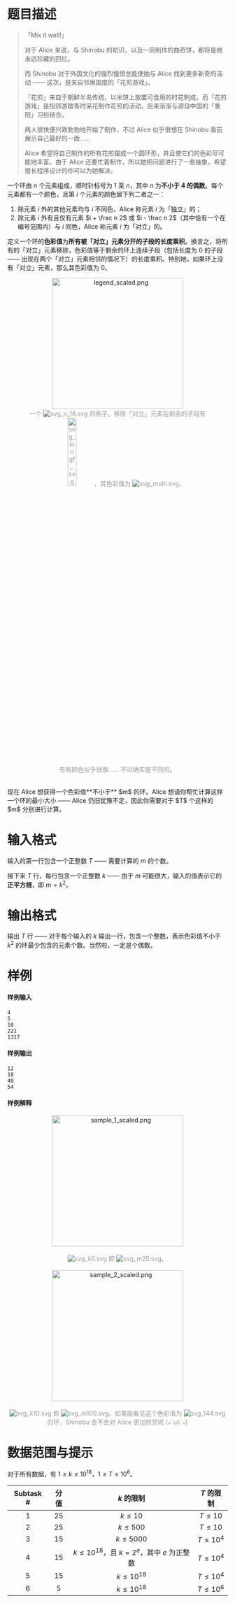 
# 题目描述

> 「Mix it well!」
>
> 对于 Alice 来说，与 Shinobu 的初识，以及一同制作的曲奇饼，都将是她永远珍藏的回忆。
>
> 而 Shinobu 对于外国文化的强烈憧憬总能使她与 Alice 找到更多新奇的活动 —— 这次，是来自邻居国度的「花煎游戏」。
>
> 「花煎」来自于朝鲜半岛传统，以米饼上放置可食用的时花制成，而「花煎游戏」是指郊游踏青时采花制作花煎的活动，后来渐渐与源自中国的「重阳」习俗结合。
>
> 两人很快便兴致勃勃地开始了制作，不过 Alice 似乎很想在 Shinobu 面前展示自己最好的一面……
>
> Alice 希望将自己制作的所有花煎摆成一个圆环形，并且使它们的色彩尽可能地丰富。由于 Alice 还要忙着制作，所以她把问题进行了一些抽象，希望擅长程序设计的你可以为她解决。

一个环由 $n$ 个元素组成，顺时针标号为 $1$ 至 $n$，其中 $n$ 为**不小于 $\mathbf{4}$ 的偶数**。每个元素都有一个颜色，且第 $i$ 个元素的颜色居下列二者之一：
1. 除元素 $i$ 外的其他元素均与 $i$ 不同色，Alice 称元素 $i$ 为「独立」的；
2. 除元素 $i$ 外有且仅有元素 $i + \frac n 2$ 或 $i - \frac n 2$（其中恰有一个在编号范围内）与 $i$ 同色，Alice 称元素 $i$ 为「对立」的。

定义一个环的**色彩值**为**所有被「对立」元素分开的子段的长度乘积**。换言之，将所有的「对立」元素移除，色彩值等于剩余的环上连续子段（包括长度为 $0$ 的子段 —— 出现在两个「对立」元素相邻的情况下）的长度乘积。特别地，如果环上没有「对立」元素，那么其色彩值为 $0$。

<center><img alt='legend_scaled.png' src="/source/loj/533/img/aHR0cHM6Ly9pLmxvbGkubmV0LzIwMTcvMTAvMjEvNTllYWNiNDUzMTg2ZC5wbmc=.png" width='300px' /></center>
<div style='text-align: center; color: #999'>
    一个 <img src="/source/loj/533/img/aHR0cHM6Ly9sb2otaW1nLnVweXVuLm1lbmNpLm1lbXNldDAuY24vMjAxOS8wNC8zMC81Y2M3ZmExYWQzNDU2LnN2Zw==.svg" alt="svg_n_18.svg" title="svg_n_18.svg" /> 的例子。移除「对立」元素后剩余的子段有 <img width=20% src="/source/loj/533/img/aHR0cHM6Ly9sb2otaW1nLnVweXVuLm1lbmNpLm1lbXNldDAuY24vMjAxOS8wNC8zMC81Y2M3ZmI4NDZkMGMxLnN2Zw==.svg" alt="svg_longf_.svg" title="svg_longf_.svg" />，其色彩值为 <img src="/source/loj/533/img/aHR0cHM6Ly9sb2otaW1nLnVweXVuLm1lbmNpLm1lbXNldDAuY24vMjAxOS8wNC8zMC81Y2M3ZmExOWViYTY1LnN2Zw==.svg" alt="svg_multi.svg" title="svg_multi.svg" />。


有些颜色似乎很像…… 不过确实是不同的。
</div>




<br>
现在 Alice 想获得一个色彩值**不小于** $m$ 的环。Alice 想请你帮忙计算这样一个环的最小大小 —— Alice 仍旧犹豫不定，因此你需要对于 $T$ 个这样的 $m$ 分别进行计算。

# 输入格式

输入的第一行包含一个正整数 $T$ —— 需要计算的 $m$ 的个数。

接下来 $T$ 行，每行包含一个正整数 $k$ —— 由于 $m$ 可能很大，输入的值表示它的**正平方根**，即 $m = k^2$。

# 输出格式

输出 $T$ 行 —— 对于每个输入的 $k$ 输出一行，包含一个整数，表示色彩值不小于 $k^2$ 的环最少包含的元素个数。当然啦，一定是个偶数。

# 样例

#### 样例输入
```plain
4
5
10
221
1317
```

#### 样例输出
```plain
12
18
40
54
```

#### 样例解释

<center><img alt='sample_1_scaled.png' src="/source/loj/533/img/aHR0cHM6Ly9pLmxvbGkubmV0LzIwMTcvMTAvMjEvNTllYWUzM2ViZTY2OC5wbmc=.png" width='300px' /></center>
<br>
<div style='text-align: center; color: #999'><img src="/source/loj/533/img/aHR0cHM6Ly9sb2otaW1nLnVweXVuLm1lbmNpLm1lbXNldDAuY24vMjAxOS8wNC8zMC81Y2M3ZmExOThhNzEyLnN2Zw==.svg" alt="svg_k5.svg" title="svg_k5.svg" /> 即 
<img src="/source/loj/533/img/aHR0cHM6Ly9sb2otaW1nLnVweXVuLm1lbmNpLm1lbXNldDAuY24vMjAxOS8wNC8zMC81Y2M3ZmExOTRmMjcwLnN2Zw==.svg" alt="svg_m25.svg" title="svg_m25.svg" />。</div>

<br>

<center><img alt='sample_2_scaled.png' src="/source/loj/533/img/aHR0cHM6Ly9pLmxvbGkubmV0LzIwMTcvMTAvMjEvNTllYWUzM2VjNWUzZi5wbmc=.png" width='300px' /></center>
<br>
<div style='text-align: center; color: #999'>
<img src="/source/loj/533/img/aHR0cHM6Ly9sb2otaW1nLnVweXVuLm1lbmNpLm1lbXNldDAuY24vMjAxOS8wNC8zMC81Y2M3ZmExYTg5M2E3LnN2Zw==.svg" alt="svg_k10.svg" title="svg_k10.svg" /> 即 
<img src="/source/loj/533/img/aHR0cHM6Ly9sb2otaW1nLnVweXVuLm1lbmNpLm1lbXNldDAuY24vMjAxOS8wNC8zMC81Y2M3ZmExOWMwZjhlLnN2Zw==.svg" alt="svg_m100.svg" title="svg_m100.svg" />。如果能看见这个色彩值为 <img src="/source/loj/533/img/aHR0cHM6Ly9sb2otaW1nLnVweXVuLm1lbmNpLm1lbXNldDAuY24vMjAxOS8wNC8zMC81Y2M3ZmE4MzdkNzU5LnN2Zw==.svg" alt="svg_144.svg" title="svg_144.svg" /> 的环，Shinobu 会不会对 Alice 更加欣赏呢 (๑´ω\`๑)</div>

# 数据范围与提示

对于所有数据，有 $1 \leq k \leq 10^{18}$，$1 \leq T \leq 10^6$。

| Subtask # | 分值 | $k$ 的限制 | $T$ 的限制 |
|:--:|:--:|:--:|:--:|
| 1 | $25$ | $k \leq 10$ | $T \leq 10$ |
| 2 | $25$ | $k \leq 500$ | $T \leq 10$ |
| 3 | $15$ | $k \leq 5000$ | $T \leq 10^4$ |
| 4 | $15$ | $k \leq 10^{18}$，且 $k = 2^e$，其中 $e$ 为正整数 | $T \leq 10^4$ |
| 5 | $15$ | $k \leq 10^{18}$ | $T \leq 10^4$ |
| 6 | $5$ | $k \leq 10^{18}$ | $T \leq 10^6$ |

